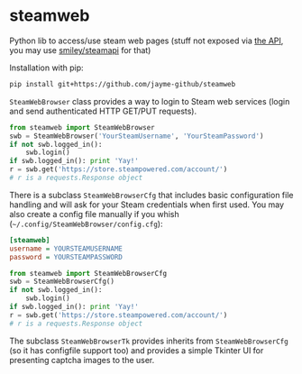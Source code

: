 # steamweb
Python lib to access/use steam web pages (stuff not exposed via [the API](https://developer.valvesoftware.com/wiki/Steam_Web_API), you may use [smiley/steamapi](https://github.com/smiley/steamapi) for that)

Installation with pip:
```sh
pip install git+https://github.com/jayme-github/steamweb
```

`SteamWebBrowser` class provides a way to login to Steam web services (login and send authenticated HTTP GET/PUT requests).
```python
from steamweb import SteamWebBrowser
swb = SteamWebBrowser('YourSteamUsername', 'YourSteamPassword')
if not swb.logged_in():
    swb.login()
if swb.logged_in(): print 'Yay!'
r = swb.get('https://store.steampowered.com/account/')
# r is a requests.Response object
```

There is a subclass `SteamWebBrowserCfg` that includes basic configuration file handling and will ask for your Steam credentials when first used. You may also create a config file manually if you whish (`~/.config/SteamWebBrowser/config.cfg`):
```cfg
[steamweb]
username = YOURSTEAMUSERNAME
password = YOURSTEAMPASSWORD
```

```python
from steamweb import SteamWebBrowserCfg
swb = SteamWebBrowserCfg()
if not swb.logged_in():
    swb.login()
if swb.logged_in(): print 'Yay!'
r = swb.get('https://store.steampowered.com/account/')
# r is a requests.Response object
```

The subclass `SteamWebBrowserTk` provides inherits from `SteamWebBrowserCfg` (so it has configfile support too) and provides a simple Tkinter UI for presenting captcha images to the user.
